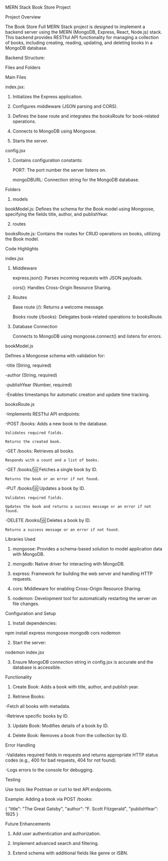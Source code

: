 MERN Stack Book Store Project

Project Overview

The Book Store Full MERN Stack project is designed to implement a backend server using the MERN (MongoDB, Express, React, Node.js) stack. This backend provides RESTful API functionality for managing a collection of books, including creating, reading, updating, and deleting books in a MongoDB database.

Backend Structure:

Files and Folders

Main Files

index.jsx:

1. Initializes the Express application.

2. Configures middleware (JSON parsing and CORS).

3. Defines the base route and integrates the booksRoute for book-related operations.

4. Connects to MongoDB using Mongoose.

5. Starts the server.

config.jsx

1. Contains configuration constants:

   PORT: The port number the server listens on.

   mongoDBURL: Connection string for the MongoDB database.

Folders

1. models

bookModel.js: Defines the schema for the Book model using Mongoose, specifying the fields title, author, and publishYear.

2. routes

booksRoute.js: Contains the routes for CRUD operations on books, utilizing the Book model.

Code Highlights

index.jsx

1. Middleware

   express.json(): Parses incoming requests with JSON payloads.

   cors(): Handles Cross-Origin Resource Sharing.

2. Routes

   Base route (/): Returns a welcome message.

   Books route (/books): Delegates book-related operations to booksRoute.

3. Database Connection

   Connects to MongoDB using mongoose.connect() and listens for errors.

bookModel.js

Defines a Mongoose schema with validation for:

  -title (String, required)

  -author (String, required)

  -publishYear (Number, required)

  -Enables timestamps for automatic creation and update time tracking.

booksRoute.js

  -Implements RESTful API endpoints:

  -POST /books: Adds a new book to the database.

    Validates required fields.

    Returns the created book.

  -GET /books: Retrieves all books.

    Responds with a count and a list of books.

  -GET /books/:id: Fetches a single book by ID.

    Returns the book or an error if not found.

  -PUT /books/:id: Updates a book by ID.

    Validates required fields.

    Updates the book and returns a success message or an error if not found.

  -DELETE /books/:id: Deletes a book by ID.

    Returns a success message or an error if not found.

Libraries Used

1. mongoose: Provides a schema-based solution to model application data with MongoDB.

2. mongodb: Native driver for interacting with MongoDB.

3. express: Framework for building the web server and handling HTTP requests.

4. cors: Middleware for enabling Cross-Origin Resource Sharing.

5. nodemon: Development tool for automatically restarting the server on file changes.

Configuration and Setup

1. Install dependencies:

npm install express mongoose mongodb cors nodemon

2. Start the server:

nodemon index.jsx

3. Ensure MongoDB connection string in config.jsx is accurate and the database is accessible.

Functionality

1. Create Book: Adds a book with title, author, and publish year.

2. Retrieve Books:

  -Fetch all books with metadata.

  -Retrieve specific books by ID.

3. Update Book: Modifies details of a book by ID.

4. Delete Book: Removes a book from the collection by ID.

Error Handling

  -Validates required fields in requests and returns appropriate HTTP status codes (e.g., 400 for bad requests, 404 for not found).

  -Logs errors to the console for debugging.

Testing

Use tools like Postman or curl to test API endpoints.

Example: Adding a book via POST /books:

{
    "title": "The Great Gatsby",
    "author": "F. Scott Fitzgerald",
    "publishYear": 1925
}

Future Enhancements

1. Add user authentication and authorization.

2. Implement advanced search and filtering.

3. Extend schema with additional fields like genre or ISBN.

